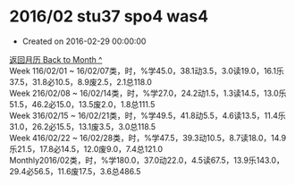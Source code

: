 # 2016/02 stu37 spo4 was4

* Created on 2016-02-29 00:00:00

[返回月历 Back to Month ^](index.md)   
Week 116/02/01 ~ 16/02/07类，时，%学45.0，38.1动3.5，3.0读19.0，16.1乐37.5，31.8必10.5，8.9废2.5，2.1总118.0  
Week 216/02/08 ~ 16/02/14类，时，%学27.0，24.2动1.5，1.3读14.5，13.0乐51.5，46.2必15.0，13.5废2.0，1.8总111.5  
Week 316/02/15 ~ 16/02/21类，时，%学49.5，41.8动5.5，4.6读13.5，11.4乐31.0，26.2必15.5，13.1废3.5，3.0总118.5  
Week 416/02/22 ~ 16/02/28类，时，%学47.5，39.3动10.5，8.7读18.0，14.9乐21.5，17.8必14.5，12.0废9.0，7.4总121.0  
Monthly2016/02类，时，%学180.0，37.0动22.0，4.5读67.5，13.9乐143.0，29.4必56.5，11.6废17.5，3.6总486.5


